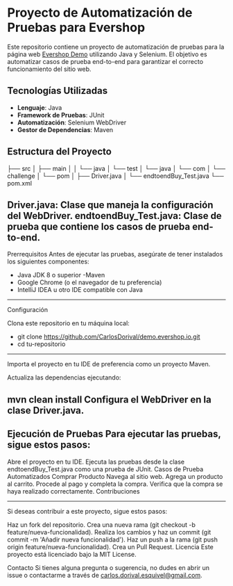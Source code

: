 # Proyecto de Automatización de Pruebas para Evershop

Este repositorio contiene un proyecto de automatización de pruebas para la página web [Evershop Demo](https://demo.evershop.io) utilizando Java y Selenium. El objetivo es automatizar casos de prueba end-to-end para garantizar el correcto funcionamiento del sitio web.

## Tecnologías Utilizadas

- **Lenguaje**: Java
- **Framework de Pruebas**: JUnit
- **Automatización**: Selenium WebDriver
- **Gestor de Dependencias**: Maven

## Estructura del Proyecto


├── src
│   ├── main
│   │   └── java
│   └── test
│       └── java
│           └── com
│               └── challenge
│                   └── pom
│                       ├── Driver.java
│                       └── endtoendBuy_Test.java
└── pom.xml

Driver.java: Clase que maneja la configuración del WebDriver.
endtoendBuy_Test.java: Clase de prueba que contiene los casos de prueba end-to-end.
-------------------------------------------------------------------------------------

Prerrequisitos
Antes de ejecutar las pruebas, asegúrate de tener instalados los siguientes componentes:

- Java JDK 8 o superior
-Maven
- Google Chrome (o el navegador de tu preferencia)
- IntelliJ IDEA u otro IDE compatible con Java


------------------------------------------------------------------------------------
Configuración

Clona este repositorio en tu máquina local:


- git clone https://github.com/CarlosDorival/demo.evershop.io.git
- cd tu-repositorio

------------------------------------------------------------------------------------
Importa el proyecto en tu IDE de preferencia como un proyecto Maven.

Actualiza las dependencias ejecutando:

mvn clean install
Configura el WebDriver en la clase Driver.java.
------------------------------------------------------------------------------------
Ejecución de Pruebas
Para ejecutar las pruebas, sigue estos pasos:
------------------------------------------------------------------------------------
Abre el proyecto en tu IDE.
Ejecuta las pruebas desde la clase endtoendBuy_Test.java como una prueba de JUnit.
Casos de Prueba Automatizados
Comprar Producto
Navega al sitio web.
Agrega un producto al carrito.
Procede al pago y completa la compra.
Verifica que la compra se haya realizado correctamente.
Contribuciones

------------------------------------------------------------------------------------
Si deseas contribuir a este proyecto, sigue estos pasos:

Haz un fork del repositorio.
Crea una nueva rama (git checkout -b feature/nueva-funcionalidad).
Realiza los cambios y haz un commit (git commit -m 'Añadir nueva funcionalidad').
Haz un push a la rama (git push origin feature/nueva-funcionalidad).
Crea un Pull Request.
Licencia
Este proyecto está licenciado bajo la MIT License.

Contacto
Si tienes alguna pregunta o sugerencia, no dudes en abrir un issue o contactarme a través de carlos.dorival.esquivel@gmail.com.

